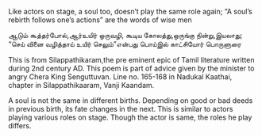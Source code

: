 Like actors on stage, a soul too,
doesn’t play the same role again;
“A soul’s rebirth follows one’s actions”
are the words of wise men

ஆடும் கூத்தர்போல்,ஆர்உயிர் ஒருவழி,
கூடிய கோலத்து,ஒருங்கு நின்று,இயலாது;
“செய் வினை வழித்தாய் உயிர் செலும்”என்பது
பொய்இல் காட்சியோர் பொருளுரை

This is from Silappathikaram,the pre eminent epic of Tamil literature written during 2nd century AD. This poem is part of advice given by the minister to angry Chera King Senguttuvan. Line no. 165-168 in Nadukal Kaathai, chapter in Silappathikaaram, Vanji Kaandam.

A soul is not the same in different births. Depending on good or bad deeds in previous birth, its fate changes in the next. This is similar to actors playing various roles on stage. Though the actor is same, the roles he play differs.
